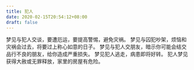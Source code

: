 ```yaml
---
title: 犯人
date: 2020-02-15T20:54:12+08:00
draft: false
---
```


梦见与犯人交谈，要遭厄运，要提高警惕，避免灾祸。
梦见与囚犯吵架，烦恼和灾祸会过去，将要过上称心如意的日子。
梦见与犯人交朋友，暗示你可能会结交品行不良的朋友，给你造成严重损失。
梦见犯人逃走，病患即将好转。
犯人梦见获得大赦或无罪释放，家里的房屋有危险。
